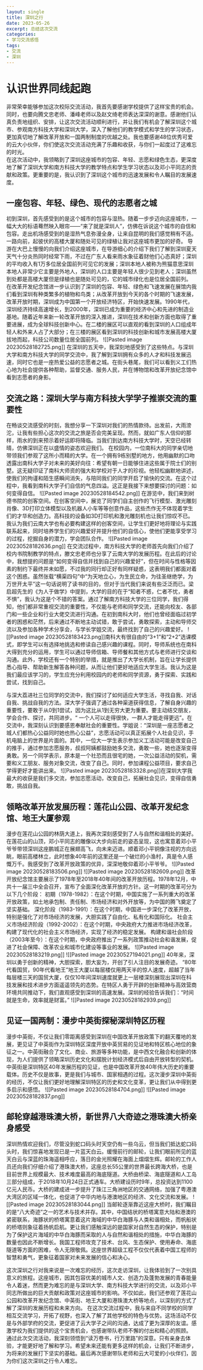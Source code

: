 ```yaml
---
layout: single
title: 深圳之行
date: 2023-05-26
excerpt: 总结这次交流
categories:
- 学习交流感悟
tags:
- 交流
- 深圳
---
```

# 认识世界同线起跑
非常荣幸能够参加这次校际交流活动，我首先要感谢学校提供了这样宝贵的机会。同时，也要向腾文忠老师、潘峰老师以及赵文绮老师表达深深的谢意。感谢他们认真负责地组织、安排，让这次交流活动顺利进行，并让我们有机会了解深圳这个城市、参观南方科技大学和深圳大学，深入了解他们的教学模式和学生的学习状态，更加真切地了解改革开放和一国两制制度的优越之处。我也要感谢48位优秀可爱的云大小伙伴，你们使这次交流活动充满了乐趣和收获，与你们一起度过了这难忘的时光。  
在这次活动中，我领略到了深圳这座城市的包容、年轻、志愿和绿色生态，更深度地了解了深圳大学和南方科技大学的教学特点和学生学习状态以及邓小平同志的贡献和政策。更重要的是，我认识到了深圳这个城市的迅速发展和令人瞩目的发展速度。

## 一座包容、年轻、绿色、现代的志愿者之城
初到深圳，首先感受到的是这个城市的包容与湿热。随着一步步迈向这座城市，一幅大大的标语蓦然映入眼帘——“来了就是深圳人”，仿佛在诉说这个城市的自信和包容。走出机场感受到的是湿热气息弥漫全身，让来自昆明的我们感觉稍有不适。一路向前，起彼伏的高楼大厦和随处可见的绿植让我对这座城市更加的好奇。
导游在大巴上慢慢的向我们介绍这座城市，在导游细心的介绍下我们了解到深圳夏天天气十分炎热同时经常下雨，不过在广东人看来雨水象征着财他们心态真好；深圳的平均收入有1万多位居全国前列可见它的发展；深圳本地人被称为熊猫意思深圳本地人非常少它主要是外地人，深圳的人口主要是年轻人很少见到老人；深圳虽然到处都是高楼大厦但是绿植也是随处可见的，它的城市绿化也是位居全国前列。
在改革开发纪念馆进一步认识到了深圳的包容、年轻、绿色和飞速发展在展馆内我们看到深圳有种类繁多的植物和鸟类；从改革开放到今天的各个时期的飞速发展，改革开放时期，深圳成为中国第一个开放经济特区，开始快速发展。1990年代，深圳经济持续高速增长，到2000年，深圳已成为重要的经济中心和先进的制造业基地。随着近年来新一轮改革开放的深入推进，深圳在技术和创新方面也取得了重要进展，成为全球科技创新中心。在二楼的展区可以直观的看到深圳的人口组成年轻人和外来人占了大部分；在三楼的展区看到深圳的科技创新和城市发展高楼大厦拔地而起，科技公司数量位居全国前列。
![[Pasted image 20230528182725.png]]
在深圳的五天中，我深刻地感受到了这些特点。与深圳大学和南方科技大学的同学交流中，我了解到深圳拥有众多的人才和科技发展迅速，同时它也是一座热爱公益的志愿者之城。在街头巷尾，我们可以看到义工们热心地为社会提供各种帮助，监督交通、服务人民，并在博物馆和改革开放纪念馆中看到志愿者的身影。


## 交流之路：深圳大学与南方科技大学学子推崇交流的重要性
在畅谈交流感受的时刻，我想分享一下深圳对我们的热情款待。出发前，大雨滂沱，让我有些担心这次的交流之旅是否会完美呈现。然而，就如广东人信仰的那样，雨水的到来预示着好运即将降临。当我们到达南方科技大学时，天空已经转晴，仿佛深圳正在以盛情的姿态欢迎我们。
在校园内，一位南科大的同学亲切地带领我们参观了这所小而精的大学。在一个拥有9栋别墅的地方，他用幽默的口吻透露出南科大学子对未来的美好向往：希望有朝一日能够住进这些属于院士们的别墅。这无疑印证了南科大师资的强大和学校对于人才的珍视。他轻松幽默地讲述，使我们的拘谨和陌生感瞬间消失，与陪同我们的同学开启了愉快的交流。在这个过程中，我看到南科大学子们自信的气息四溢。这正是我接下来想要探讨的问题：如何变得自信。
![[Pasted image 20230528184542.png]]
在游览中，我们来到树德书院的创客空间。在创客空间中，展览了同学们自主创作的飞行模型、激光雕刻肖像、3D打印立体模型以及机器人小车等等创意作品，这些杰作无不体现着学生们的才华和创造力。高科技的设备如3D打印机和激光雕刻机也让我们惊叹不已。我认为我们云南大学也有必要构建这样的创客空间，让学生们更好地将理论与实践联系起来，同时培养学生们的兴趣爱好并提升他们的自信心，使他们更能享受学习的过程，挖掘自身的潜力，学会团队合作。
![[Pasted image 20230528182636.png]]
在交流过程中，南方科技大学的老师首先向我们介绍了校内书院制教学的特点，滕文忠老师也分享了云南大学的发展历程。在此后的讨论中，我想提的问题是“如何变得自信并找到自己的兴趣爱好”，但在时间与性格等因素的制约下最终并未如愿，不过我的同行却正好有同样疑惑，这表明我们都面对着这个困惑。虽然张载“横渠四句”中“为天地立心，为生民立命，为往圣继绝学，为万世开太平”这一句话说明了读书的目的，但对于当代我们来说有些泛泛而已。梁启超先生的《为人于做学》中提到，大学的目的在于“知者不惑，仁者不忧，勇者不惧”，我认为这是个不错的答案。通过了解南方科技大学的三位同学，我们得知，他们都非常重视交流的重要性，不仅能与老师和同学交流，还能向校友、各部门和一些企业和行业大佬交流进行沟通。在初到南科大时，他们也曾经面临过初学者的困惑和茫然，后来通过不断地主动试错，敢于尝试，勇敢探索，主动和导师交流以及参加各种学术分享会，与学长学姐交流，最终找到了自己的兴趣爱好。
![[Pasted image 20230528183423.png]]南科大有很自由的“3+1”和“2+2”选课模式，即学生可以有选择地挑选和修读自己感兴趣的课程。同时，导师系统也在南科大得到充分的运用，学生可以通过导师信箱、导师餐和其他方式与老师进行交谈和沟通。此外，学校还有一个特别的举措，就是推出了大学长机制，旨在让学长提供悉心指导、帮助新生解答各种问题，从而让他们更好地适应大学生活。我认为这是我们最应该学习的，学生应充分利用校园内的老师和同学资源，勇于探索、实践和尝试，找到自己。

与深大荔进社三位同学的交流中，我们探讨了如何适应大学生活，寻找自我、对话自我、挑战自我的方法。深大学子强调了通过各种渠道获得信息，了解自身兴趣的重要性，要敢于从0到1尝试，因为这比从1到无穷大更为重要。要主动结交朋友，学会合作、探讨，共同进步。“ 一个人可以走得很快，一群人才能走得更远”。在交流中，我深刻认识到要感恩奉献社会的重要性。学姐说：“深圳是一座志愿者之城人们都热心公益同时她也热心公益”，志愿活动可以真正拓展个人社会见识，手机电脑上的世界是片面的。其中，一位大一学生表示参加义工活动可能是改变自己的推手，通过参加志愿服务，叔叔阿姨都鼓励她多交流，勇敢一些，她也逐渐变得勇敢。另一个同学表示，原本是一个社恐而且很宅的她，一次公益活动的契机，需要和义工朋友、服务对象交流，改变了自己。同时，参加课程公益项目，要求自己学得更好才能讲出来。
![[Pasted image 20230528183328.png]]在深圳大学我最大的收获是我们多交流，参加志愿活动，改变自己，拓展社会见识，变得自信勇敢，挑战自我。
## 领略改革开放发展历程：莲花山公园、改革开发纪念馆、地王大厦参观

漫步在莲花山公园的林荫大道上，我再次深刻感受到了人与自然和谐相处的美好。在莲花山的山顶，邓小平同志的雕像以大步向前走的姿态呈现，这也寓意着邓小平爷爷带领深圳这座鹏城正在展翅高飞，向未来迈进。顺着邓小平铜像注视的方向远眺，眼前高楼林立，此时想象40年前的这里还是一个破烂的小渔村，真是令人感慨万千。我感受到了改革开放政策的优异，深深地敬仰着邓小平爷爷。
![[Pasted image 20230528183506.png]]
![[Pasted image 20230528182609.png]]
改革开放纪念馆主要展示了1978年至2018年40年间的改革开放历程。1978年12月，中共十一届三中全会召开，宣布了全面深化改革开放的方针。这一时期的改革可分为以下几个阶段：
初期（1978-1982）：在这个时期，中国实施了一系列重大的改革开放政策，如土地承包制、责任制、市场经济和对外开放等，为中国的腾飞奠定了坚实基础。
深化阶段（1983-1991）：在这个时期，中国进一步深化了改革开放，特别是强化了对市场经济的发展，大胆实践了自由化、私有化和国际化。
社会主义市场经济阶段（1992-2002）：在这个时期，中央政府大力推进市场经济改革，构建了现代化的社会主义市场经济，实现了经济的稳定发展。
构建和谐社会阶段（2003年至今）：在这个时期，中央政府推出了一系列政策推动社会和谐发展，促进了社会保障、改革农业和城市化建设等事业的发展。
![[Pasted image 20230528183219.png]]
![[Pasted image 20230527194021.png]]
40年来，深圳以勇于创新的精神，大胆探索，胆大妄为，开创了引人注目的发展奇迹。
“80年代看国贸，90年代看地王”地王大厦以每层楼仅用两天半的惊人速度，超越了当年每层楼三天的国贸大厦，仅仅10年间深圳速度就更上一层楼深刻展现出深圳在科技发展和技术进步方面遥遥领先的态势。在特区人勇于开辟的创新精神与高效营商环境共同推动下，我们直观感受到深圳的高速发展。深圳的经验告诉我们：“时间就是生命，效率就是财富。”
![[Pasted image 20230528182939.png]]


## 见证一国两制：漫步中英街探秘深圳特区历程
漫步中英街，不仅让我们零距离感受到深圳在中国改革开放政策下的翻天覆地的发展，更见证了中英街作为深圳特区深度开放中英贸易的见证地和特区核心地位的象征之一。中英街融合了文化、商业、旅游等多种功能，是中西文化融合和创新的体现，为人们提供了领略深圳历史文化和摆脱计划经济模式后自由开放转型的契机。
中英街是深圳特区40年发展历程的见证，也是中国改革开放40年伟大历史的重要载体。历史不仅是故事，更是我们与城市、国家相遇的过程。这次漫步深圳中英街的经历，不仅让我们更好地理解深圳特区的历史和文化变革，更让我们从中得到更多启示和感悟。
![[Pasted image 20230528184704.png]]
![[Pasted image 20230528182837.png]]
## 邮轮穿越港珠澳大桥，新世界八大奇迹之港珠澳大桥亲身感受
深圳热情欢迎我们，尽管没到蛇口码头时天空仍有一些乌云，但当我们抵达蛇口码头时，我们惊喜地发现已是一片蓝天白云。缓慢前行的邮轮，让我们眼前所见的蓝天白云与深蓝的珠海遥相呼应，落日的金光照耀在海面上熠熠生辉。邮轮的工作人员还向我们仔细介绍了港珠澳大桥，这座总长55公里的世界最长跨海大桥，也是目前世界上规模最大、技术难度最高的海底隧道。大桥由桥梁、海底隧道和人工岛三部分组成，于2018年10月24日正式通车。大桥建设历时9年，总投资达到1100亿元人民币。大桥的建成进一步提升了珠江三角洲地区的交通网络，加强了粤港澳大湾区的区域一体化，也促进了中华内地与港澳地区的经济、文化交流和发展。
![[Pasted image 20230528183044.png]]
当邮轮逐渐靠近这座大桥时，我们瞩目的是“八大奇迹”之一的艺术与技术并存。其中，中国结状的桥塔寓意大陆和港澳的紧密联系，海豚状的桥塔寓意着这片海域的中华白海豚与人类和谐相处，而帆船状的桥塔则象征着扬帆启航。更让我们感触深远的是国家对自然生态的保护，特别是为了保护这片海域的中华白海豚而采取的人与自然和谐相处的措施，中华白海豚的数量也因此不断增长。我国工程师攻克了技术、台风、生态保护、使用寿命、海底隧道等方面的困难，令人无限敬佩。这座世界超级工程不仅仅代表着中国工程师的智慧和勇气，更象征着国家对未来发展的信心和决心。

这次深圳之行对我来说是一次难忘的经历，这次走访深圳，让我体验到了一次别具意义的旅程。这座城市，因其包容优美的城市人文、创造力及蓬勃发展的青春能量令人着迷，然而更为难忘的是与深圳大学、南方科技大学进行的交流，以及邓小平同志所做出的巨大贡献和政策对这座城市的影响。不仅如此，我们还参观了莲花山公园和改革开发纪念馆、中英街、地王大厦和港珠澳大桥等地点，以深刻的方式了解了深圳的发展历程和未来方向。
在这次交流过程中，我与来自不同学校的同学相互交流学习，开拓了视野，也深入了解了其他学校的特色与优势。这场活动不仅是与外部学府的交流，更促进了云大学子之间的沟通，达成了更为深厚的友谊。感激学校为我们提供的这个宝贵机会，也感谢带队老师不懈的付出和精心的照顾。
通过此次交流活动，我深刻领悟到“读万卷书，行万里路”的深意。只有亲身去体验，才能更好地了解和学习。希望未来还能有更多这样的机会，让我们不断进步，为将来的发展打下坚实的基础。最后再次感谢带队老师和云大可爱的小伙伴们，因为你们这次深圳之行令人难忘。
